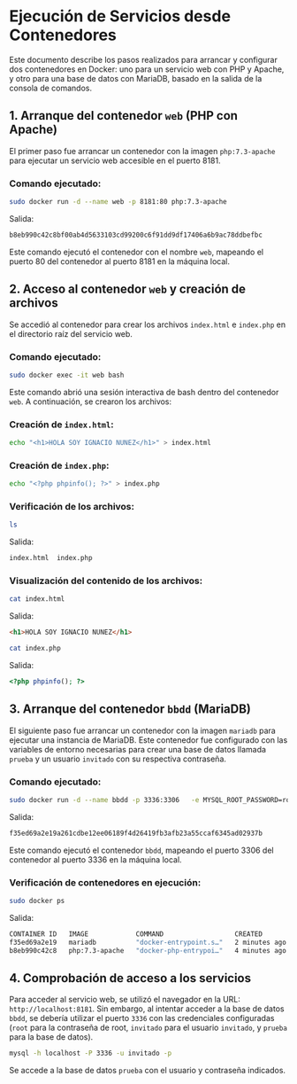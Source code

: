 
# Ejecución de Servicios desde Contenedores

Este documento describe los pasos realizados para arrancar y configurar dos contenedores en Docker: uno para un servicio web con PHP y Apache, y otro para una base de datos con MariaDB, basado en la salida de la consola de comandos.

## 1. Arranque del contenedor `web` (PHP con Apache)

El primer paso fue arrancar un contenedor con la imagen `php:7.3-apache` para ejecutar un servicio web accesible en el puerto 8181.

### Comando ejecutado:
```bash
sudo docker run -d --name web -p 8181:80 php:7.3-apache
```

Salida:
```bash
b8eb990c42c8bf00ab4d5633103cd99200c6f91dd9df17406a6b9ac78ddbefbc
```

Este comando ejecutó el contenedor con el nombre `web`, mapeando el puerto 80 del contenedor al puerto 8181 en la máquina local.

## 2. Acceso al contenedor `web` y creación de archivos

Se accedió al contenedor para crear los archivos `index.html` e `index.php` en el directorio raíz del servicio web.

### Comando ejecutado:
```bash
sudo docker exec -it web bash
```

Este comando abrió una sesión interactiva de bash dentro del contenedor `web`. A continuación, se crearon los archivos:

### Creación de `index.html`:
```bash
echo "<h1>HOLA SOY IGNACIO NUNEZ</h1>" > index.html
```

### Creación de `index.php`:
```bash
echo "<?php phpinfo(); ?>" > index.php
```

### Verificación de los archivos:
```bash
ls
```

Salida:
```bash
index.html  index.php
```

### Visualización del contenido de los archivos:

```bash
cat index.html
```

Salida:
```html
<h1>HOLA SOY IGNACIO NUNEZ</h1>
```

```bash
cat index.php
```

Salida:
```php
<?php phpinfo(); ?>
```

## 3. Arranque del contenedor `bbdd` (MariaDB)

El siguiente paso fue arrancar un contenedor con la imagen `mariadb` para ejecutar una instancia de MariaDB. Este contenedor fue configurado con las variables de entorno necesarias para crear una base de datos llamada `prueba` y un usuario `invitado` con su respectiva contraseña.

### Comando ejecutado:
```bash
sudo docker run -d --name bbdd -p 3336:3306   -e MYSQL_ROOT_PASSWORD=root   -e MYSQL_DATABASE=prueba   -e MYSQL_USER=invitado   -e MYSQL_PASSWORD=invitado   mariadb
```

Salida:
```bash
f35ed69a2e19a261cdbe12ee06189f4d26419fb3afb23a55ccaf6345ad02937b
```

Este comando ejecutó el contenedor `bbdd`, mapeando el puerto 3306 del contenedor al puerto 3336 en la máquina local.

### Verificación de contenedores en ejecución:
```bash
sudo docker ps
```

Salida:
```bash
CONTAINER ID   IMAGE            COMMAND                  CREATED         STATUS         PORTS                                         NAMES
f35ed69a2e19   mariadb          "docker-entrypoint.s…"   2 minutes ago   Up 2 minutes   0.0.0.0:3336->3306/tcp, [::]:3336->3306/tcp   bbdd
b8eb990c42c8   php:7.3-apache   "docker-php-entrypoi…"   4 minutes ago   Up 4 minutes   0.0.0.0:8181->80/tcp, [::]:8181->80/tcp       web
```

## 4. Comprobación de acceso a los servicios

Para acceder al servicio web, se utilizó el navegador en la URL: `http://localhost:8181`. Sin embargo, al intentar acceder a la base de datos `bbdd`, se debería utilizar el puerto `3336` con las credenciales configuradas (`root` para la contraseña de root, `invitado` para el usuario `invitado`, y `prueba` para la base de datos).

```bash
mysql -h localhost -P 3336 -u invitado -p
```

Se accede a la base de datos `prueba` con el usuario y contraseña indicados.


